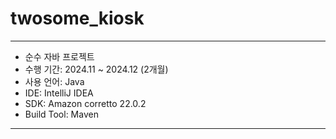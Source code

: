 # twosome_kiosk

---

- 순수 자바 프로젝트 
- 수행 기간: 2024.11 ~ 2024.12 (2개월)
- 사용 언어: Java
- IDE: IntelliJ IDEA
- SDK: Amazon corretto 22.0.2
- Build Tool: Maven

---

